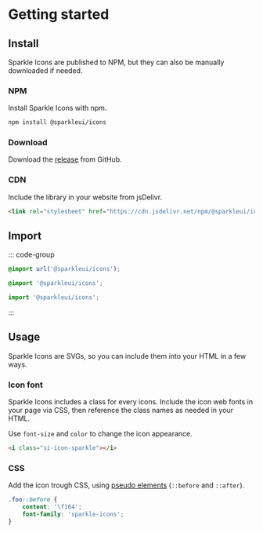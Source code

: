 <script setup>
import VPButton from 'vitepress/dist/client/theme-default/components/VPButton.vue'
</script>

# Getting started

## Install

Sparkle Icons are published to NPM, but they can also be manually downloaded if needed.

### NPM

Install Sparkle Icons with npm.

```sh
npm install @sparkleui/icons
```

### Download

Download the [release](https://github.com/sparkleui/icons/releases/) from GitHub.

<VPButton text="Download latest release" href="https://github.com/sparkleui/icons/releases/latest/"></VPButton>

### CDN

Include the library in your website from jsDelivr.

```html
<link rel="stylesheet" href="https://cdn.jsdelivr.net/npm/@sparkleui/icons/dist/sparkle-icons.min.css" />
```

## Import

::: code-group

```css [css]
@import url('@sparkleui/icons');
```

```scss [scss]
@import '@sparkleui/icons';
```

```js [js]
import '@sparkleui/icons';
```

:::

## Usage

Sparkle Icons are SVGs, so you can include them into your HTML in a few ways.

### Icon font

Sparkle Icons includes a class for every icons. Include the icon web fonts in your page via CSS, then reference the class names as needed in your HTML.

Use `font-size` and `color` to change the icon appearance.

```html
<i class="si-icon-sparkle"></i>
```

### CSS

Add the icon trough CSS, using [pseudo elements](https://developer.mozilla.org/en-US/docs/Web/CSS/Pseudo-elements) (`::before` and `::after`).

```css
.foo::before {
    content: '\f164';
    font-family: 'sparkle-icons';
}
```
